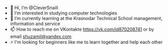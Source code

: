 - 👋 Hi, I’m @CleverSnaill
- 👀 I’m interested in studying computer technologies
- 🌱 I’m currently learning at the Krasnodar Technical School
     management, information and service
- 📫 How to reach me on VKontakte https://vk.com/id870208741 or by email shuzamil@yandex.com
- ⚡ I'm looking for beginners like me to learn together and help each other

<!---
CleverSnaill/CleverSnaill is a ✨ special ✨ repository because its `README.md` (this file) appears on your GitHub profile.
You can click the Preview link to take a look at your changes.
--->
